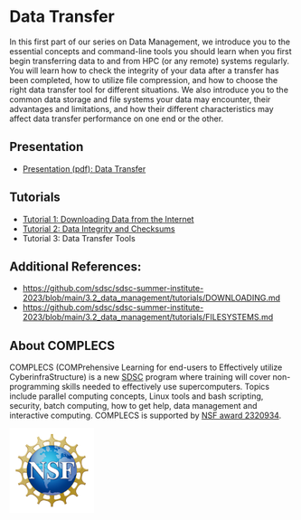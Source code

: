 # Data Transfer

In this first part of our series on Data Management, we introduce you to the essential concepts and command-line tools you should learn when you first begin transferring data to and from HPC (or any remote) systems regularly. You will learn how to check the integrity of your data after a transfer has been completed, how to utilize file compression, and how to choose the right data transfer tool for different situations. We also introduce you to the common data storage and file systems your data may encounter, their advantages and limitations, and how their different characteristics may affect data transfer performance on one end or the other.

## Presentation

- [Presentation (pdf): Data Transfer](https://drive.google.com/file/d/1db7T5hUfQAFi-iNbg_aesvIlUZtwZF5i/view?usp=drive_link)

## Tutorials
  
  - [Tutorial 1: Downloading Data from the Internet](tutorials/downloading-data-from-the-internet.md)
  - [Tutorial 2: Data Integrity and Checksums](tutorials/data-integrity-and-checksums.md)
  - Tutorial 3: Data Transfer Tools

## Additional References:
- https://github.com/sdsc/sdsc-summer-institute-2023/blob/main/3.2_data_management/tutorials/DOWNLOADING.md
- https://github.com/sdsc/sdsc-summer-institute-2023/blob/main/3.2_data_management/tutorials/FILESYSTEMS.md

## About COMPLECS

COMPLECS (COMPrehensive Learning for end-users to Effectively utilize
CyberinfraStructure) is a new [SDSC](https://www.sdsc.edu) program where 
training will cover non-programming skills needed to effectively use 
supercomputers. Topics include parallel computing concepts, Linux tools and
bash scripting, security, batch computing, how to get help, data management
and interactive computing. COMPLECS is supported by 
[NSF award 2320934](https://www.nsf.gov/awardsearch/showAward?AWD_ID=2320934).

<img src="./images/NSF_Official_logo_Med_Res_600ppi.png" alt="drawing" width="150"/>
